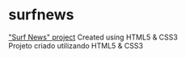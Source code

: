 # surfnews
 <a href="https://bulhoesgabriel.github.io/surfnews/">"Surf News" project</a>
 Created using HTML5 & CSS3 <br>
 Projeto criado utilizando HTML5 & CSS3
